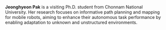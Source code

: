 **Jeonghyeon Pak** is a visiting Ph.D. student from Chonnam National University. Her research focuses on informative path planning and mapping for mobile robots, aiming to enhance their autonomous task performance by enabling adaptation to unknown and unstructured environments.